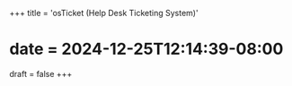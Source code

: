 +++
title = 'osTicket (Help Desk Ticketing System)'
# date = 2024-12-25T12:14:39-08:00
draft = false
+++

